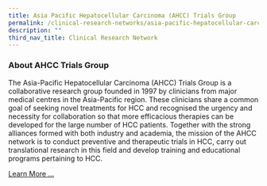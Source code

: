 ```yaml
---
title: Asia Pacific Hepatocellular Carcinoma (AHCC) Trials Group
permalink: /clinical-research-networks/asia-pacific-hepatocellular-carcinoma-ahcc-trials-group/
description: ""
third_nav_title: Clinical Research Network
---
```

### About AHCC Trials Group

The Asia-Pacific Hepatocellular Carcinoma (AHCC) Trials Group is a collaborative research group founded in 1997 by clinicians from major medical centres in the Asia-Pacific region. These clinicians share a common goal of seeking novel treatments for HCC and recognised the urgency and necessity for collaboration so that more efficacious therapies can be developed for the large number of HCC patients. Together with the strong alliances formed with both industry and academia, the mission of the AHCC network is to conduct preventive and therapeutic trials in HCC, carry out translational research in this field and develop training and educational programs pertaining to HCC.

[Learn More ...](/ahcc-trials-group/about-ahcc/)